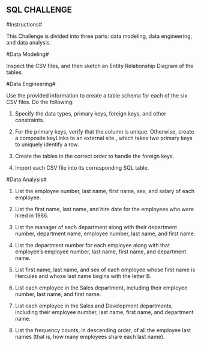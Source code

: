 ## SQL CHALLENGE

#Instructions#

This Challenge is divided into three parts: data modeling, data engineering, and data analysis.

#Data Modeling#

Inspect the CSV files, and then sketch an Entity Relationship Diagram of the tables.

#Data Engineering#

Use the provided information to create a table schema for each of the six CSV files. Do the following:

1) Specify the data types, primary keys, foreign keys, and other constraints.

2) For the primary keys, verify that the column is unique. Otherwise, create a composite keyLinks to an external site., which takes two primary keys to uniquely identify a row.

3) Create the tables in the correct order to handle the foreign keys.

4) Import each CSV file into its corresponding SQL table.

#Data Analysis#
1) List the employee number, last name, first name, sex, and salary of each employee.

2) List the first name, last name, and hire date for the employees who were hired in 1986.

3) List the manager of each department along with their department number, department name, employee number, last name, and first name.

4) List the department number for each employee along with that employee’s employee number, last name, first name, and department name.

5) List first name, last name, and sex of each employee whose first name is Hercules and whose last name begins with the letter B.

6) List each employee in the Sales department, including their employee number, last name, and first name.

7) List each employee in the Sales and Development departments, including their employee number, last name, first name, and department name.

8) List the frequency counts, in descending order, of all the employee last names (that is, how many employees share each last name).
